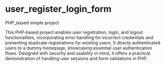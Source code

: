 # user_register_login_form
PHP_based simple project

This PHP-based project enables user registration, login, and logout functionalities, incorporating error handling for incorrect credentials and preventing duplicate registrations for existing users. It directs authenticated users to a dummy homepage, showcasing essential user authentication flows. Designed with security and usability in mind, it offers a practical demonstration of handling user sessions and form validations in PHP.
